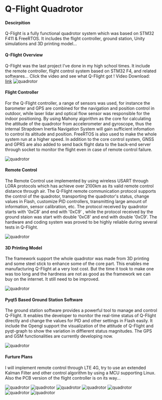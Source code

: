 # Q-Flight Quadrotor

#### Descirpition
Q-Flight is a fully functional quadrotor system which was based on STM32 F411 & FreeRTOS. It includes the flight controller, ground station, Unity simulations and 3D printing model...

#### Q-Flight Overview

Q-Flight was the last project I've done in my high school times. It include the remote controller, flight control system based on STM32 F4, and related softwares... Click the video and see what Q-Flight got ! 
Video Download: [link](https://github.com/quix12345/Q-Flight/blob/master/qflight/quadrotor.mp4)
![quadrotor](https://github.com/quix12345/Q-Flight/blob/master/qflight/3.png "quadrotor")

#### Flight Controller

For the Q-Flight controller, a range of sensors was used, for instance the barometer and GPS are combined for the navigation and position control in outdoor, while laser lidar and optical flow sensor was responsible for the indoor positioning. By using Mahony algorithm as the core for calculating the attitude of the quadrotor from accelerometer and gyroscope, thus the internal Strapdown Inertia Navigation System will gain sufficient infomation to control its altitude and position. FreeRTOS is also used to make the whole system run at a higher speed. In addition to the core control system, GNSS and GPRS are also added to send back flight data to the back-end server through socket to monitor the flight even in case of remote control failure. 

![quadrotor](https://github.com/quix12345/Q-Flight/blob/master/qflight/2.png "quadrotor")

#### Remote Control

The Remote Control use implemented by using wireless USART through LORA protocols which has achieve over  2100km as its valid remote control distance through air. The Q-Flight remote communication protocol supports the control of the quadrotor, transporting the quadrotor's status, change values in Flash, customize PID controllers, transmitting large amount of information, sensor calibration, etc. The protocol received by quadrotor starts with '0xC8' and end with '0xC9' , while the protocol received by the ground staion was start with double  '0xC8' and end with double '0xC9'. The hardware and coding system was proved to be highly reliable during several tests in Q-Flight.

![quadrotor](https://quix.zqwei-tech.cn/static/qflight/1.png "quadrotor")

#### 3D Printing Model

The framework support the whole quadrotor was made from 3D printing and some steel stick to enhance some of the core part. This enables me manufacturing Q-Flight at a very lost cost. But the time it took to make one was too long and the hardness are not as good as the framework we can buy on the internet. It still need to be improved. 

![quadrotor](https://github.com/quix12345/Q-Flight/blob/master/qflight/4.png "quadrotor")

#### Pyqt5 Based Ground Station Software

The ground station software provides a powerful tool to manage and control Q-Flight. It enables the developer to monitor the real-time status of Q-Flight directly and change the values for PID and other settings in Flash easily. It include the Opengl support the visualization of the attitude of Q-Flight and pyqt-graph to show the variation in diffierent status magnitudes. The GPS and GSM functionalities are currently developing now.

![quadrotor](https://github.com/quix12345/Q-Flight/blob/master/qflight/ground_station.png "quadrotor")

#### Furture Plans

I will implement remote control through LTE 4G, try to use an extended Kalman Filter and other control algorithm by using a MCU supporting Linux. Also the PCB version of the flight controller is on its way...

![quadrotor](https://github.com/quix12345/Q-Flight/blob/master/qflight/5.png "quadrotor")
![quadrotor](https://github.com/quix12345/Q-Flight/blob/master/qflight/6.png "quadrotor")
![quadrotor](https://github.com/quix12345/Q-Flight/blob/master/qflight/7.png "quadrotor")
![quadrotor](https://github.com/quix12345/Q-Flight/blob/master/qflight/8.png "quadrotor")
![quadrotor](https://github.com/quix12345/Q-Flight/blob/master/qflight/9.png "quadrotor")
![quadrotor](https://github.com/quix12345/Q-Flight/blob/master/qflight/10.png "quadrotor")
![quadrotor](https://github.com/quix12345/Q-Flight/blob/master/qflight/11.png "quadrotor")



